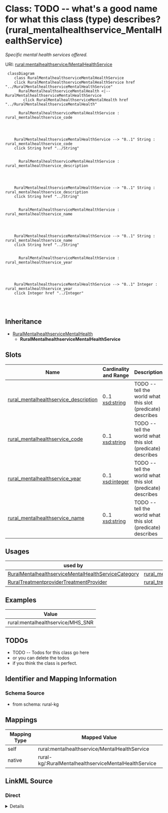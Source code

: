 

# Class: TODO -- what's a good name for what this class (type) describes? (rural_mentalhealthservice_MentalHealthService)


_Specific mental health services offered._





URI: [rural:mentalhealthservice/MentalHealthService](http://sail.ua.edu/ruralkg/mentalhealthservice/MentalHealthService)






```mermaid
 classDiagram
    class RuralMentalhealthserviceMentalHealthService
    click RuralMentalhealthserviceMentalHealthService href "../RuralMentalhealthserviceMentalHealthService"
      RuralMentalhealthserviceMentalHealth <|-- RuralMentalhealthserviceMentalHealthService
        click RuralMentalhealthserviceMentalHealth href "../RuralMentalhealthserviceMentalHealth"
      
      RuralMentalhealthserviceMentalHealthService : rural_mentalhealthservice_code
        
          
    
    
    RuralMentalhealthserviceMentalHealthService --> "0..1" String : rural_mentalhealthservice_code
    click String href "../String"

        
      RuralMentalhealthserviceMentalHealthService : rural_mentalhealthservice_description
        
          
    
    
    RuralMentalhealthserviceMentalHealthService --> "0..1" String : rural_mentalhealthservice_description
    click String href "../String"

        
      RuralMentalhealthserviceMentalHealthService : rural_mentalhealthservice_name
        
          
    
    
    RuralMentalhealthserviceMentalHealthService --> "0..1" String : rural_mentalhealthservice_name
    click String href "../String"

        
      RuralMentalhealthserviceMentalHealthService : rural_mentalhealthservice_year
        
          
    
    
    RuralMentalhealthserviceMentalHealthService --> "0..1" Integer : rural_mentalhealthservice_year
    click Integer href "../Integer"

        
      
```





## Inheritance
* [RuralMentalhealthserviceMentalHealth](../classes/RuralMentalhealthserviceMentalHealth.md)
    * **RuralMentalhealthserviceMentalHealthService**



## Slots

| Name | Cardinality and Range | Description | Inheritance |
| ---  | --- | --- | --- |
| [rural_mentalhealthservice_description](../slots/rural_mentalhealthservice_description.md) | 0..1 <br/> [xsd:string](http://www.w3.org/2001/XMLSchema#string) | TODO -- tell the world what this slot (predicate) describes | direct |
| [rural_mentalhealthservice_code](../slots/rural_mentalhealthservice_code.md) | 0..1 <br/> [xsd:string](http://www.w3.org/2001/XMLSchema#string) | TODO -- tell the world what this slot (predicate) describes | direct |
| [rural_mentalhealthservice_year](../slots/rural_mentalhealthservice_year.md) | 0..1 <br/> [xsd:integer](http://www.w3.org/2001/XMLSchema#integer) | TODO -- tell the world what this slot (predicate) describes | direct |
| [rural_mentalhealthservice_name](../slots/rural_mentalhealthservice_name.md) | 0..1 <br/> [xsd:string](http://www.w3.org/2001/XMLSchema#string) | TODO -- tell the world what this slot (predicate) describes | direct |





## Usages

| used by | used in | type | used |
| ---  | --- | --- | --- |
| [RuralMentalhealthserviceMentalHealthServiceCategory](../classes/RuralMentalhealthserviceMentalHealthServiceCategory.md) | [rural_mentalhealthservice_containsService](../slots/rural_mentalhealthservice_containsService.md) | range | [RuralMentalhealthserviceMentalHealthService](../classes/RuralMentalhealthserviceMentalHealthService.md) |
| [RuralTreatmentproviderTreatmentProvider](../classes/RuralTreatmentproviderTreatmentProvider.md) | [rural_treatmentprovider_providesService](../slots/rural_treatmentprovider_providesService.md) | range | [RuralMentalhealthserviceMentalHealthService](../classes/RuralMentalhealthserviceMentalHealthService.md) |







## Examples

| Value |
| --- |
| rural:mentalhealthservice/MHS_SNR |

## TODOs

* TODO -- Todos for this class go here
* or you can delete the todos
* if you think the class is perfect.

## Identifier and Mapping Information







### Schema Source


* from schema: rural-kg




## Mappings

| Mapping Type | Mapped Value |
| ---  | ---  |
| self | rural:mentalhealthservice/MentalHealthService |
| native | rural-kg/:RuralMentalhealthserviceMentalHealthService |







## LinkML Source

<!-- TODO: investigate https://stackoverflow.com/questions/37606292/how-to-create-tabbed-code-blocks-in-mkdocs-or-sphinx -->

### Direct

<details>
```yaml
name: rural_mentalhealthservice_MentalHealthService
description: Specific mental health services offered.
title: TODO -- what's a good name for what this class (type) describes?
todos:
- TODO -- Todos for this class go here
- or you can delete the todos
- if you think the class is perfect.
notes:
- There are 176 instances of this class.
examples:
- value: rural:mentalhealthservice/MHS_SNR
from_schema: rural-kg
is_a: rural_mentalhealthservice_MentalHealth
slots:
- rural_mentalhealthservice_description
- rural_mentalhealthservice_code
- rural_mentalhealthservice_year
- rural_mentalhealthservice_name
class_uri: rural:mentalhealthservice/MentalHealthService

```
</details>

### Induced

<details>
```yaml
name: rural_mentalhealthservice_MentalHealthService
description: Specific mental health services offered.
title: TODO -- what's a good name for what this class (type) describes?
todos:
- TODO -- Todos for this class go here
- or you can delete the todos
- if you think the class is perfect.
notes:
- There are 176 instances of this class.
examples:
- value: rural:mentalhealthservice/MHS_SNR
from_schema: rural-kg
is_a: rural_mentalhealthservice_MentalHealth
attributes:
  rural_mentalhealthservice_description:
    name: rural_mentalhealthservice_description
    description: TODO -- tell the world what this slot (predicate) describes.
    todos:
    - TODO -- Todos for this slot go here
    - or you can delete the todos
    - if you think the class is perfect.
    comments:
    - 176 occurrences with subject type rural_mentalhealthservice_MentalHealthService
      and object type string.
    examples:
    - value: 'rural:mentalhealthservice/MHS_PVTN rural:mentalhealthservice/description
        A charitable organization that does not qualify as a public charity.

        '
    from_schema: rural-kg
    rank: 1000
    slot_uri: rural:mentalhealthservice/description
    alias: rural_mentalhealthservice_description
    owner: rural_mentalhealthservice_MentalHealthService
    domain_of:
    - rural_mentalhealthservice_MentalHealthService
    range: string
  rural_mentalhealthservice_code:
    name: rural_mentalhealthservice_code
    description: TODO -- tell the world what this slot (predicate) describes.
    todos:
    - TODO -- Todos for this slot go here
    - or you can delete the todos
    - if you think the class is perfect.
    comments:
    - 176 occurrences with subject type rural_mentalhealthservice_MentalHealthService
      and object type string.
    - 21 occurrences with subject type rural_mentalhealthservice_MentalHealthServiceCategory
      and object type string.
    examples:
    - value: rural:mentalhealthservice/MHS_AH rural:mentalhealthservice/code AH
    - value: rural:mentalhealthservice/MHSC_OL rural:mentalhealthservice/code OL
    from_schema: rural-kg
    rank: 1000
    slot_uri: rural:mentalhealthservice/code
    alias: rural_mentalhealthservice_code
    owner: rural_mentalhealthservice_MentalHealthService
    domain_of:
    - rural_mentalhealthservice_MentalHealthService
    - rural_mentalhealthservice_MentalHealthServiceCategory
    range: string
  rural_mentalhealthservice_year:
    name: rural_mentalhealthservice_year
    description: TODO -- tell the world what this slot (predicate) describes.
    todos:
    - TODO -- Todos for this slot go here
    - or you can delete the todos
    - if you think the class is perfect.
    comments:
    - 176 occurrences with subject type rural_mentalhealthservice_MentalHealthService
      and object type integer.
    - 21 occurrences with subject type rural_mentalhealthservice_MentalHealthServiceCategory
      and object type integer.
    examples:
    - value: rural:mentalhealthservice/MHS_PEER rural:mentalhealthservice/year 2022
    - value: rural:mentalhealthservice/MHSC_SCR rural:mentalhealthservice/year 2022
    from_schema: rural-kg
    rank: 1000
    slot_uri: rural:mentalhealthservice/year
    alias: rural_mentalhealthservice_year
    owner: rural_mentalhealthservice_MentalHealthService
    domain_of:
    - rural_mentalhealthservice_MentalHealthService
    - rural_mentalhealthservice_MentalHealthServiceCategory
    range: integer
  rural_mentalhealthservice_name:
    name: rural_mentalhealthservice_name
    description: TODO -- tell the world what this slot (predicate) describes.
    todos:
    - TODO -- Todos for this slot go here
    - or you can delete the todos
    - if you think the class is perfect.
    comments:
    - 176 occurrences with subject type rural_mentalhealthservice_MentalHealthService
      and object type string.
    - 21 occurrences with subject type rural_mentalhealthservice_MentalHealthServiceCategory
      and object type string.
    examples:
    - value: rural:mentalhealthservice/MHS_HIVT rural:mentalhealthservice/name HIV
        testing
    - value: rural:mentalhealthservice/MHSC_FOP rural:mentalhealthservice/name Facility
        Operation (e.g., Private, Public)
    from_schema: rural-kg
    rank: 1000
    slot_uri: rural:mentalhealthservice/name
    alias: rural_mentalhealthservice_name
    owner: rural_mentalhealthservice_MentalHealthService
    domain_of:
    - rural_mentalhealthservice_MentalHealthService
    - rural_mentalhealthservice_MentalHealthServiceCategory
    range: string
class_uri: rural:mentalhealthservice/MentalHealthService

```
</details>